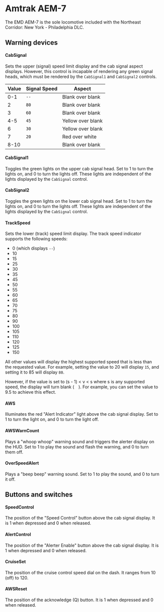 # Amtrak AEM-7

The EMD AEM-7 is the sole locomotive included with the Northeast Corridor: New York - Philadelphia DLC.

## Warning devices

#### CabSignal

Sets the upper (signal) speed limit display and the cab signal aspect displays. However, this control is incapable of rendering any green signal heads, which must be rendered by the `CabSignal1` and `CabSignal2` controls.

| Value | Signal Speed | Aspect |
|---|---|---|
| 0-1 | `--` | Blank over blank |
| 2 | `80` | Blank over blank |
| 3 | `60` | Blank over blank |
| 4-5 | `45` | Yellow over blank |
| 6 | `30` | Yellow over blank |
| 7 | `20` | Red over white |
| 8-10 | `  ` | Blank over blank |

#### CabSignal1

Toggles the green lights on the upper cab signal head. Set to 1 to turn the lights on, and 0 to turn the lights off. These lights are independent of the lights displayed by the `CabSignal` control.

#### CabSignal2

Toggles the green lights on the lower cab signal head. Set to 1 to turn the lights on, and 0 to turn the lights off. These lights are independent of the lights displayed by the `CabSignal` control.

#### TrackSpeed

Sets the lower (track) speed limit display. The track speed indicator supports the following speeds:

* 0 (which displays `--`)
* 10
* 15
* 25
* 30
* 35
* 45
* 50
* 55
* 60
* 65
* 70
* 75
* 80
* 90
* 100
* 105
* 110
* 120
* 125
* 150

All other values will display the highest supported speed that is less than the requested value. For example, setting the value to 20 will display `15`, and setting it to 85 will display `80`.

However, if the value is set to (s - 1) < v < s where s is any supported speed, the display will turn blank (`  `). For example, you can set the value to 9.5 to achieve this effect.

#### AWS

Illuminates the red "Alert Indicator" light above the cab signal display. Set to 1 to turn the light on, and 0 to turn the light off.

#### AWSWarnCount

Plays a "whoop whoop" warning sound and triggers the alerter display on the HUD. Set to 1 to play the sound and flash the warning, and 0 to turn them off.

#### OverSpeedAlert

Plays a "beep beep" warning sound. Set to 1 to play the sound, and 0 to turn it off.

## Buttons and switches

#### SpeedControl

The position of the "Speed Control" button above the cab signal display. It is 1 when depressed and 0 when released.

#### AlertControl

The position of the "Alerter Enable" button above the cab signal display. It is 1 when depressed and 0 when released.

#### CruiseSet

The position of the cruise control speed dial on the dash. It ranges from 10 (off) to 120.

#### AWSReset

The position of the acknowledge (Q) button. It is 1 when depressed and 0 when released.